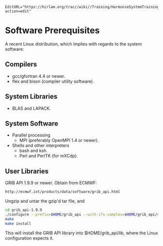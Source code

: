 ```@meta
EditURL="https://hirlam.org/trac//wiki//Training/HarmonieSystemTraining2011/Lecture/Installation/PreqSoft?action=edit"
```
# Software Prerequisites
A recent Linux distribution, which implies with regards to the system software:
## Compilers
* gcc/gfortran 4.4 or newer.
* flex and bison (compiler utility software).
## System Libraries
* BLAS and LAPACK.
## System Software
* Parallel processing
  - MPI (preferably OpenMPI 1.4 or newer).
* Shells and other interpreters
  - bash and ksh.
  - Perl and PerlTK (for mXCdp).
## User Libraries
GRIB API 1.9.9 or newer. Obtain from ECMWF:
```bash
http://ecmwf.int/products/data/software/grib_api.html
```
Ungzip and untar the gzip'd tar file, and
```bash
cd grib_api-1.9.9
./configure --prefix=$HOME/grib_api --with-ifs-samples=$HOME/grib_api/share/samples --disable-jpeg
make
make install
```
This will install the GRIB API library into $HOME/grib_api/lib, where the Linux configuration expects it.